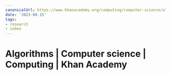 ```yaml
---
canonicalUrl: https://www.khanacademy.org/computing/computer-science/algorithms
date: '2023-08-15'
tags:
- research
- inbox
---
```


# Algorithms | Computer science | Computing | Khan Academy